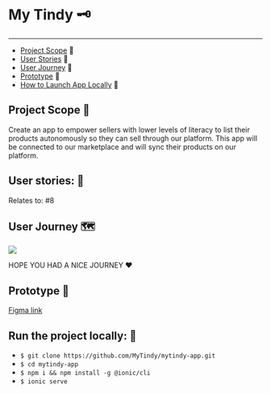 # My Tindy :old_key: 

---

* [Project Scope](#project-scope--dart) 🥅
* [User Stories](#user-stories-book) 📑
* [User Journey](#user-journey-world_map) 🚜
* [Prototype](#prototype-art) 🎨
* [How to Launch App Locally](#run-the-project-locally-) 📣

## Project Scope  :dart: 
 
Create an app to empower sellers with lower levels of literacy to list their products autonomously so they can sell through our platform. This app will be connected to our marketplace and will sync their products on our platform.

## User stories: :book: 
Relates to: #8

## User Journey :world_map: 

![](https://i.imgur.com/y0dWbVb.jpg)

HOPE YOU HAD A NICE JOURNEY :hearts: 

## Prototype :art: 

[Figma link](https://www.figma.com/file/V4ABTIoh3mKQjwt0D9dJcj/Store-with-photos?node-id=207%3A524)


## Run the project locally: 📣 

- `$ git clone https://github.com/MyTindy/mytindy-app.git`
- `$ cd mytindy-app`
- `$ npm i && npm install -g @ionic/cli`
- `$ ionic serve`
